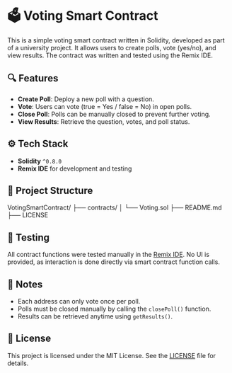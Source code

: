 # 🗳️ Voting Smart Contract

This is a simple voting smart contract written in Solidity, developed as part of a university project. It allows users to create polls, vote (yes/no), and view results. The contract was written and tested using the Remix IDE.

## 🔍 Features

- **Create Poll**: Deploy a new poll with a question.
- **Vote**: Users can vote (true = Yes / false = No) in open polls.
- **Close Poll**: Polls can be manually closed to prevent further voting.
- **View Results**: Retrieve the question, votes, and poll status.

## ⚙️ Tech Stack

- **Solidity** `^0.8.0`
- **Remix IDE** for development and testing

## 📁 Project Structure

VotingSmartContract/
├── contracts/
│ └── Voting.sol
├── README.md
├── LICENSE

## 🧪 Testing

All contract functions were tested manually in the [Remix IDE](https://remix.ethereum.org). No UI is provided, as interaction is done directly via smart contract function calls.

## 📝 Notes

- Each address can only vote once per poll.
- Polls must be closed manually by calling the `closePoll()` function.
- Results can be retrieved anytime using `getResults()`.

## 📄 License

This project is licensed under the MIT License. See the [LICENSE](./LICENSE) file for details.
